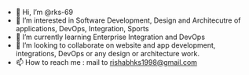 - 👋 Hi, I’m @rks-69
- 👀 I’m interested in Software Development, Design and Architecutre of applications, DevOps, Integration, Sports
- 🌱 I’m currently learning Enterprise Integration and DevOps
- 💞️ I’m looking to collaborate on website and app development, integrations, DevOps or any design or architecture work.
- 📫 How to reach me : mail to rishabhks1998@gmail.com

<!---
rks-69/rks-69 is a ✨ special ✨ repository because its `README.md` (this file) appears on your GitHub profile.
You can click the Preview link to take a look at your changes.
--->
